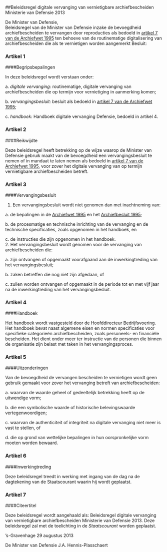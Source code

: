 <meta http-equiv='Content-Type' content='text/html; charset=utf-8' />

##Beleidsregel digitale vervanging van vernietigbare archiefbescheiden Ministerie van Defensie 2013

De Minister van Defensie,  
Beleidsregel van de Minister van Defensie inzake de bevoegdheid archiefbescheiden te vervangen door reproducties als bedoeld in [artikel 7 van de Archiefwet 1995](../../../../../../../../../wet/archiefwet/1995/BWBR0007376/README.md) ten behoeve van de routinematige digitalisering van archiefbescheiden die als te vernietigen worden aangemerkt
Besluit:    

### Artikel  1  

####Begripsbepalingen

In deze beleidsregel wordt verstaan onder: 

a.  *digitale vervanging:* routinematige, digitale vervanging van archiefbescheiden die op termijn voor vernietiging in aanmerking komen;  

b.  *vervangingsbesluit:* besluit als bedoeld in [artikel 7 van de Archiefwet 1995](../../../../../../../../../wet/archiefwet/1995/BWBR0007376/README.md);  

c.  *handboek:* Handboek digitale vervanging Defensie, bedoeld in artikel 4.   

### Artikel  2  

####Reikwijdte

Deze beleidsregel heeft betrekking op de wijze waarop de Minister van Defensie gebruik maakt van de bevoegdheid een vervangingsbesluit te nemen of in mandaat te laten nemen als bedoeld in [artikel 7 van de Archiefwet 1995](../../../../../../../../../wet/archiefwet/1995/BWBR0007376/README.md), voor zover het digitale vervanging van op termijn vernietigbare archiefbescheiden betreft. 

### Artikel  3  

####Vervangingsbesluit

1.  Een vervangingsbesluit wordt niet genomen dan met inachtneming van: 

a. de bepalingen in de [Archiefwet 1995](../../../../../../../../../wet/archiefwet/1995/BWBR0007376/README.md) en het [Archiefbesluit 1995](../../../../../../../../../AMvB/archiefbesluit/1995/BWBR0007748/README.md);  

b. de procesmatige en technische inrichting van de vervanging en de technische specificaties, zoals opgenomen in het handboek, en  

c. de instructies die zijn opgenomen in het handboek.     
2.  Het vervangingsbesluit wordt genomen voor de vervanging van archiefbescheiden die: 

a. zijn ontvangen of opgemaakt voorafgaand aan de inwerkingtreding van het vervangingsbesluit;  

b. zaken betreffen die nog niet zijn afgedaan, of  

c. zullen worden ontvangen of opgemaakt in de periode tot en met vijf jaar na de inwerkingtreding van het vervangingsbesluit.    

### Artikel  4  

####Handboek

Het handboek wordt vastgesteld door de Hoofddirecteur Bedrijfsvoering. Het handboek bevat naast algemene eisen en normen specificaties voor specifieke categorieën archiefbescheiden, zoals personeels- en financiële bescheiden. Het dient onder meer ter instructie van de personen die binnen de organisatie zijn belast met taken in het vervangingsproces. 

### Artikel  5  

####Uitzonderingen

Van de bevoegdheid de vervangen bescheiden te vernietigen wordt geen gebruik gemaakt voor zover het vervanging betreft van archiefbescheiden: 

a. waarvan de waarde geheel of gedeeltelijk betrekking heeft op de uitwendige vorm;  

b. die een symbolische waarde of historische belevingswaarde vertegenwoordigen;  

c. waarvan de authenticiteit of integriteit na digitale vervanging niet meer is vast te stellen, of  

d. die op grond van wettelijke bepalingen in hun oorspronkelijke vorm moeten worden bewaard.   

### Artikel  6  

####Inwerkingtreding

Deze beleidsregel treedt in werking met ingang van de dag na de dagtekening van de Staatscourant waarin hij wordt geplaatst. 

### Artikel  7  

####Citeertitel

Deze beleidsregel wordt aangehaald als: Beleidsregel digitale vervanging van vernietigbare archiefbescheiden Ministerie van Defensie 2013. 
Deze beleidsregel zal met de toelichting in de *Staatscourant* worden geplaatst.   

’s-Gravenhage 
29 augustus 2013   

De 
Minister van Defensie 
J.A. Hennis-Plasschaert     
